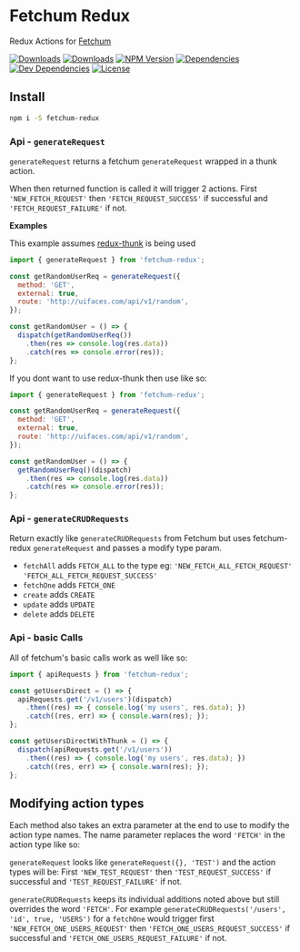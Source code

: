 # Fetchum Redux
 Redux Actions for [Fetchum](https://www.npmjs.com/package/fetchum)

[![Downloads][npm-dm]][package-url]
[![Downloads][npm-dt]][package-url]
[![NPM Version][npm-v]][package-url]
[![Dependencies][deps]][package-url]
[![Dev Dependencies][dev-deps]][package-url]
[![License][license]][package-url]

## Install

```bash
npm i -S fetchum-redux
```

### Api - `generateRequest`

`generateRequest` returns a fetchum `generateRequest` wrapped in a thunk action.

When then returned function is called it will trigger 2 actions.
First `'NEW_FETCH_REQUEST'` then `'FETCH_REQUEST_SUCCESS'` if successful and `'FETCH_REQUEST_FAILURE'` if not.

__Examples__

This example assumes [redux-thunk](https://www.npmjs.com/package/redux-thunk) is being used
```javascript
import { generateRequest } from 'fetchum-redux';

const getRandomUserReq = generateRequest({
  method: 'GET',
  external: true,
  route: 'http://uifaces.com/api/v1/random',
});

const getRandomUser = () => {
  dispatch(getRandomUserReq())
    .then(res => console.log(res.data))
    .catch(res => console.error(res));
};
```

If you dont want to use redux-thunk then use like so:
```javascript
import { generateRequest } from 'fetchum-redux';

const getRandomUserReq = generateRequest({
  method: 'GET',
  external: true,
  route: 'http://uifaces.com/api/v1/random',
});

const getRandomUser = () => {
  getRandomUserReq()(dispatch)
    .then(res => console.log(res.data))
    .catch(res => console.error(res));
};
```

### Api - `generateCRUDRequests`

Return exactly like `generateCRUDRequests` from Fetchum but uses fetchum-redux `generateRequest` and passes a modify type param.

- `fetchAll` adds `FETCH_ALL` to the type eg: `'NEW_FETCH_ALL_FETCH_REQUEST'` `'FETCH_ALL_FETCH_REQUEST_SUCCESS'`
- `fetchOne` adds `FETCH_ONE`
- `create` adds `CREATE`
- `update` adds `UPDATE`
- `delete` adds `DELETE`

### Api - basic Calls

All of fetchum's basic calls work as well like so:

```javascript
import { apiRequests } from 'fetchum-redux';

const getUsersDirect = () => {
  apiRequests.get('/v1/users')(dispatch)
    .then((res) => { console.log('my users', res.data); })
    .catch((res, err) => { console.warn(res); });
};

const getUsersDirectWithThunk = () => {
  dispatch(apiRequests.get('/v1/users'))
    .then((res) => { console.log('my users', res.data); })
    .catch((res, err) => { console.warn(res); });
};
```

## Modifying action types

Each method also takes an extra parameter at the end to use to modify the action type names.
The name parameter replaces the word `'FETCH'` in the action type like so:

`generateRequest` looks like `generateRequest({}, 'TEST')` and the action types will be:
First `'NEW_TEST_REQUEST'` then `'TEST_REQUEST_SUCCESS'` if successful and `'TEST_REQUEST_FAILURE'` if not.

`generateCRUDRequests` keeps its individual additions noted above but still overrides the word `'FETCH'`.
For example `generateCRUDRequests('/users', 'id', true, 'USERS')` for a `fetchOne` would trigger
first `'NEW_FETCH_ONE_USERS_REQUEST'` then `'FETCH_ONE_USERS_REQUEST_SUCCESS'` if successful and `'FETCH_ONE_USERS_REQUEST_FAILURE'` if not.


[npm-dm]: https://img.shields.io/npm/dm/fetchum-redux.svg
[npm-dt]: https://img.shields.io/npm/dt/fetchum-redux.svg
[npm-v]: https://img.shields.io/npm/v/fetchum-redux.svg
[deps]: https://img.shields.io/david/jcgertig/fetchum-redux.svg
[dev-deps]: https://img.shields.io/david/dev/jcgertig/fetchum-redux.svg
[license]: https://img.shields.io/npm/l/fetchum-redux.svg
[package-url]: https://npmjs.com/package/fetchum-redux
